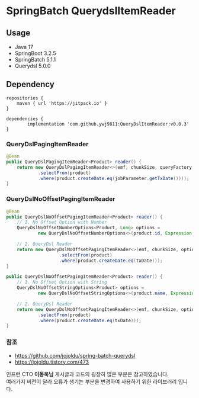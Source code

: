 # SpringBatch QuerydslItemReader

## Usage

- Java 17
- SpringBoot 3.2.5
- SpringBatch 5.1.1
- Querydsl 5.0.0

## Dependency

```
repositories {
    maven { url 'https://jitpack.io' }
}

dependencies {
		implementation 'com.github.ywj9811:QueryDslItemReader:v0.0.3'
}
```
### QueryDslPagingItemReader
```java
@Bean
public QueryDslPagingItemReader<Product> reader() {
    return new QueryDslPagingItemReader<>(emf, chunkSize, queryFactory -> queryFactory
            .selectFrom(product)
            .where(product.createDate.eq(jobParameter.getTxDate())));
}
```

### QueryDslNoOffsetPagingItemReader
```java
@Bean
public QueryDslNoOffsetPagingItemReader<Product> reader() {
    // 1. No Offset Option with Number
    QueryDslNoOffsetNumberOptions<Product, Long> options =
            new QueryDslNoOffsetNumberOptions<>(product.id, Expression.ASC);

    // 2. QueryDsl Reader
    return new QueryDslNoOffsetPagingItemReader<>(emf, chunkSize, options, queryFactory -> queryFactory
                    .selectFrom(product)
                    .where(product.createDate.eq(txDate)));
}
```
```java
public QueryDslNoOffsetPagingItemReader<Product> reader() {
    // 1. No Offset Option with String
    QueryDslNoOffsetStringOptions<Product> options =
            new QueryDslNoOffsetStringOptions<>(product.name, Expression.DESC);

    // 2. QueryDsl Reader
    return new QueryDslNoOffsetPagingItemReader<>(emf, chunkSize, options, queryFactory -> queryFactory
            .selectFrom(product)
            .where(product.createDate.eq(txDate)));
}
```

### 참조
  - https://github.com/jojoldu/spring-batch-querydsl
  - https://jojoldu.tistory.com/473
    
  인프런 CTO **이동욱님** 게시글과 코드의 굉장히 많은 부분은 참고하였습니다.<br>
  여러가지 버전이 달라 오류가 생기는 부분을 변경하여 사용하기 위한 라이브러리 입니다.
